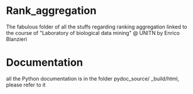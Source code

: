 Rank_aggregation
================

The fabulous folder of all the stuffs regarding ranking aggregation linked to the course of "Laboratory of biological data mining" @ UNITN by Enrico Blanzieri



Documentation
================

all the Python documentation is in the folder pydoc_source/ _build/html, please refer to it 
